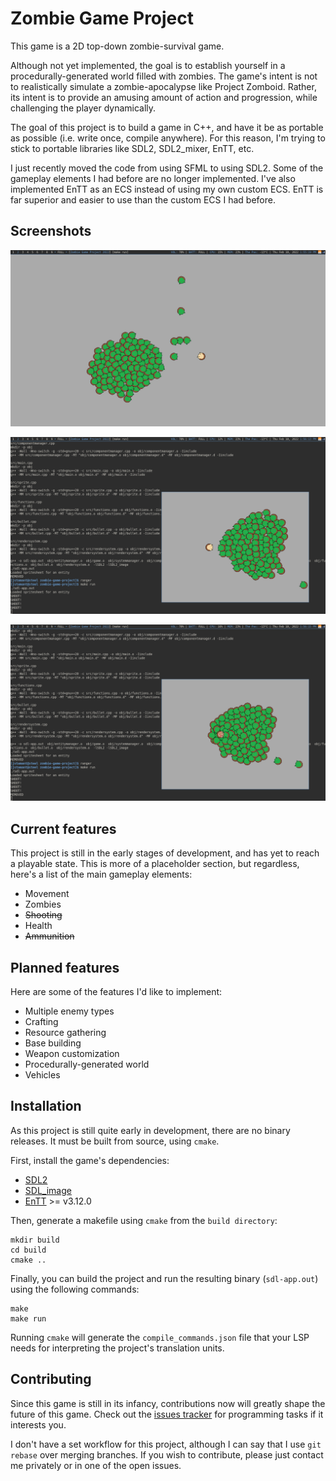 # Zombie Game Project

This game is a 2D top-down zombie-survival game.

Although not yet implemented, the goal is to establish yourself in a
procedurally-generated world filled with zombies. The game's intent is not to
realistically simulate a zombie-apocalypse like Project Zomboid. Rather, its
intent is to provide an amusing amount of action and progression, while
challenging the player dynamically.

The goal of this project is to build a game in C++, and have it be as portable
as possible (i.e. write once, compile anywhere). For this reason, I'm trying to
stick to portable libraries like SDL2, SDL2_mixer, EnTT, etc.

I just recently moved the code from using SFML to using SDL2. Some of the
gameplay elements I had before are no longer implemented. I've also implemented
EnTT as an ECS instead of using my own custom ECS. EnTT is far superior and
easier to use than the custom ECS I had before.

## Screenshots

![Screenshot](/doc/2022-02-10-135519-scrot.png)

![Screenshot](/doc/2022-02-10-135613-scrot.png)

![Screenshot](/doc/2022-02-10-135615-scrot.png)

## Current features

This project is still in the early stages of development, and has yet to reach
a playable state. This is more of a placeholder section, but regardless, here's
a list of the main gameplay elements:

* Movement
* Zombies
* ~~Shooting~~
* Health
* ~~Ammunition~~

## Planned features

Here are some of the features I'd like to implement:

* Multiple enemy types
* Crafting
* Resource gathering
* Base building
* Weapon customization
* Procedurally-generated world
* Vehicles

## Installation

As this project is still quite early in development, there are no binary
releases. It must be built from source, using `cmake`.

First, install the game's dependencies:

* [SDL2](https://www.libsdl.org/)
* [SDL_image](https://github.com/libsdl-org/SDL_image)
* [EnTT](https://github.com/skypjack/entt) >= v3.12.0

Then, generate a makefile using `cmake` from the `build directory`:

```
mkdir build
cd build
cmake ..
```

Finally, you can build the project and run the resulting binary (`sdl-app.out`)
using the following commands:

```
make
make run
```

Running `cmake` will generate the `compile_commands.json` file that your LSP
needs for interpreting the project's translation units.

## Contributing

Since this game is still in its infancy, contributions now will greatly shape
the future of this game. Check out the [issues
tracker](https://github.com/jstamant/zombie-game-project/issues) for programming
tasks if it interests you.

I don't have a set workflow for this project, although I can say that I use `git
rebase` over merging branches. If you wish to contribute, please just contact me
privately or in one of the open issues.
